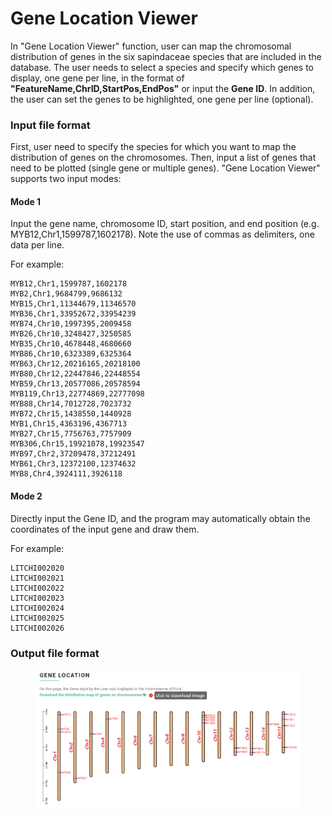 # Gene Location Viewer

In "Gene Location Viewer" function, user can map the chromosomal distribution of genes in the six sapindaceae species that are included in the database. The user needs to select a species and specify which genes to display, one gene per line, in the format of **"FeatureName,ChrID,StartPos,EndPos"** or input the **Gene ID**. In addition, the user can set the genes to be highlighted, one gene per line (optional).

### Input file format <a href="#input-file-format" id="input-file-format"></a>

First, user need to specify the species for which you want to map the distribution of genes on the chromosomes. Then, input a list of genes that need to be plotted (single gene or multiple genes). "Gene Location Viewer" supports two input modes:

#### Mode 1

Input the gene name, chromosome ID, start position, and end position (e.g. MYB12,Chr1,1599787,1602178). Note the use of commas as delimiters, one data per line.&#x20;

For example:

```
MYB12,Chr1,1599787,1602178
MYB2,Chr1,9684799,9686132
MYB15,Chr1,11344679,11346570
MYB36,Chr1,33952672,33954239
MYB74,Chr10,1997395,2009458
MYB26,Chr10,3248427,3250585
MYB35,Chr10,4678448,4680660
MYB86,Chr10,6323389,6325364
MYB63,Chr12,20216165,20218100
MYB80,Chr12,22447846,22448554
MYB59,Chr13,20577086,20578594
MYB119,Chr13,22774869,22777098
MYB88,Chr14,7012728,7023732
MYB72,Chr15,1438550,1440928
MYB1,Chr15,4363196,4367713
MYB27,Chr15,7756763,7757909
MYB306,Chr15,19921078,19923547
MYB97,Chr2,37209478,37212491
MYB61,Chr3,12372100,12374632
MYB8,Chr4,3924111,3926118
```

#### Mode 2

Directly input the Gene ID, and the program may automatically obtain the coordinates of the input gene and draw them.&#x20;

For example:

```
LITCHI002020
LITCHI002021
LITCHI002022
LITCHI002023
LITCHI002024
LITCHI002025
LITCHI002026
```

### Output file format <a href="#output-file-format" id="output-file-format"></a>

<figure><img src="../.gitbook/assets/gene_location_demo.png" alt=""><figcaption></figcaption></figure>
